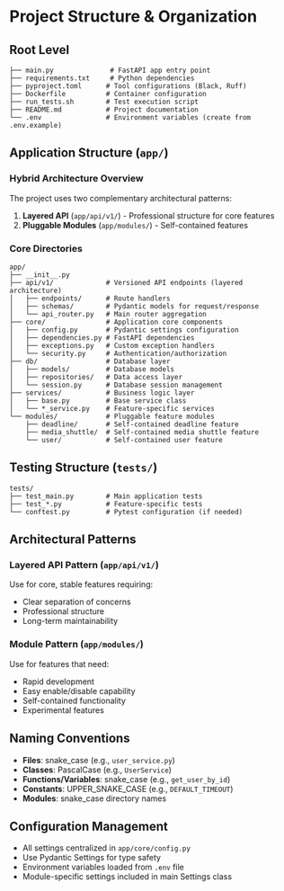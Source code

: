 # Project Structure & Organization

## Root Level
```
├── main.py              # FastAPI app entry point
├── requirements.txt     # Python dependencies
├── pyproject.toml      # Tool configurations (Black, Ruff)
├── Dockerfile          # Container configuration
├── run_tests.sh        # Test execution script
├── README.md           # Project documentation
└── .env                # Environment variables (create from .env.example)
```

## Application Structure (`app/`)

### Hybrid Architecture Overview
The project uses two complementary architectural patterns:

1. **Layered API** (`app/api/v1/`) - Professional structure for core features
2. **Pluggable Modules** (`app/modules/`) - Self-contained features

### Core Directories

```
app/
├── __init__.py
├── api/v1/             # Versioned API endpoints (layered architecture)
│   ├── endpoints/      # Route handlers
│   ├── schemas/        # Pydantic models for request/response
│   └── api_router.py   # Main router aggregation
├── core/               # Application core components
│   ├── config.py       # Pydantic settings configuration
│   ├── dependencies.py # FastAPI dependencies
│   ├── exceptions.py   # Custom exception handlers
│   └── security.py     # Authentication/authorization
├── db/                 # Database layer
│   ├── models/         # Database models
│   ├── repositories/   # Data access layer
│   └── session.py      # Database session management
├── services/           # Business logic layer
│   ├── base.py         # Base service class
│   └── *_service.py    # Feature-specific services
└── modules/            # Pluggable feature modules
    ├── deadline/       # Self-contained deadline feature
    ├── media_shuttle/  # Self-contained media shuttle feature
    └── user/           # Self-contained user feature
```

## Testing Structure (`tests/`)
```
tests/
├── test_main.py        # Main application tests
├── test_*.py           # Feature-specific tests
└── conftest.py         # Pytest configuration (if needed)
```

## Architectural Patterns

### Layered API Pattern (`app/api/v1/`)
Use for core, stable features requiring:
- Clear separation of concerns
- Professional structure
- Long-term maintainability

### Module Pattern (`app/modules/`)
Use for features that need:
- Rapid development
- Easy enable/disable capability
- Self-contained functionality
- Experimental features

## Naming Conventions

- **Files**: snake_case (e.g., `user_service.py`)
- **Classes**: PascalCase (e.g., `UserService`)
- **Functions/Variables**: snake_case (e.g., `get_user_by_id`)
- **Constants**: UPPER_SNAKE_CASE (e.g., `DEFAULT_TIMEOUT`)
- **Modules**: snake_case directory names

## Configuration Management

- All settings centralized in `app/core/config.py`
- Use Pydantic Settings for type safety
- Environment variables loaded from `.env` file
- Module-specific settings included in main Settings class
